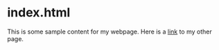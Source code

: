# **index.html**

This is some sample content for my webpage. Here is a [link](other.html) to my other page.
